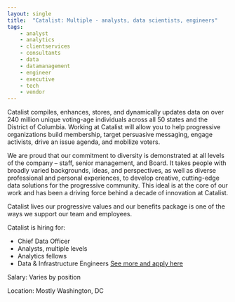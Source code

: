 ```yaml
---
layout: single
title:  "Catalist: Multiple - analysts, data scientists, engineers"
tags: 
    - analyst
    - analytics
    - clientservices
    - consultants
    - data
    - datamanagement
    - engineer
    - executive
    - tech
    - vendor
---
```

Catalist compiles, enhances, stores, and dynamically updates data on over 240 million unique voting-age individuals across all 50 states and the District of Columbia. Working at Catalist will allow you to help
progressive organizations build membership, target persuasive messaging, engage activists,
drive an issue agenda, and mobilize voters. 

We are proud that our commitment to diversity is demonstrated at all levels of the company – staff, senior management, and Board. It takes people with broadly varied backgrounds, ideas, and perspectives, as well as diverse professional and personal experiences, to develop creative, cutting-edge data solutions for the progressive community. This ideal is at the core of our work and has been a driving force behind a decade of innovation at Catalist.

Catalist lives our progressive values and our benefits package is one of the ways 
we support our team and employees.

Catalist is hiring for: 
* Chief Data Officer
* Analysts, multiple levels
* Analytics fellows
* Data & Infrastructure Engineers
[See more and apply here](https://catalist.us/about/careers/)

Salary: Varies by position

Location: Mostly Washington, DC
